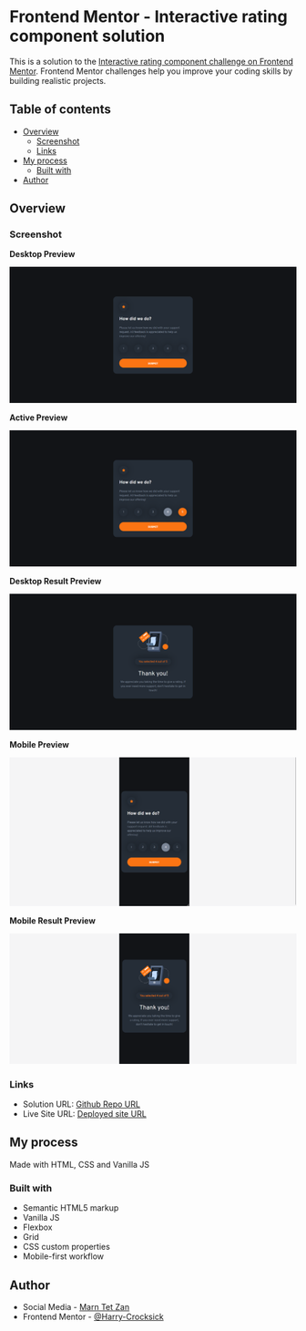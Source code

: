 # Frontend Mentor - Interactive rating component solution

This is a solution to the [Interactive rating component challenge on Frontend Mentor](https://www.frontendmentor.io/challenges/interactive-rating-component-koxpeBUmI). Frontend Mentor challenges help you improve your coding skills by building realistic projects. 

## Table of contents

- [Overview](#overview)
  - [Screenshot](#screenshot)
  - [Links](#links)
- [My process](#my-process)
  - [Built with](#built-with)
- [Author](#author)

## Overview

### Screenshot
**Desktop Preview**

![Desktop Preview](./assets/rating-desktop.png)

**Active Preview**

![Desktop active Preview](./assets/rating-active-desktop.png)

**Desktop Result Preview**

![Desktop Result Preview](./assets/rating-result-desktop.png)

**Mobile Preview**

![Mobile Preview](./assets/rating-mobile.png)

**Mobile Result Preview**

![Mobile Result Preview](./assets/rating-result-mobile.png)

### Links

- Solution URL: [Github Repo URL](https://github.com/Harry-Crocksick/interactive_rating_component)
- Live Site URL: [Deployed site URL](https://marn-rating-component.netlify.app/)

## My process
Made with HTML, CSS and Vanilla JS

### Built with

- Semantic HTML5 markup
- Vanilla JS
- Flexbox
- Grid
- CSS custom properties
- Mobile-first workflow

## Author

- Social Media - [Marn Tet Zan](https://www.facebook.com/james.christian.3914207)
- Frontend Mentor - [@Harry-Crocksick](https://www.frontendmentor.io/profile/Harry-Crocksick)

